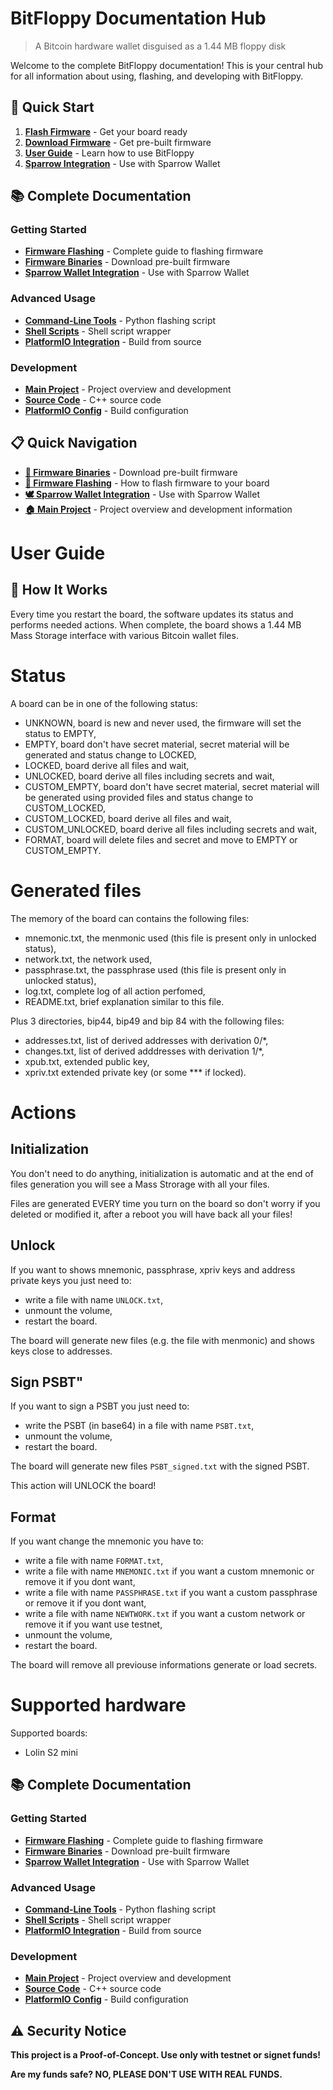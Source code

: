 # BitFloppy Documentation Hub

> A Bitcoin hardware wallet disguised as a 1.44 MB floppy disk

Welcome to the complete BitFloppy documentation! This is your central hub for all information about using, flashing, and developing with BitFloppy.

## 🚀 Quick Start

1. **[Flash Firmware](flashing.md)** - Get your board ready
2. **[Download Firmware](binaries/)** - Get pre-built firmware
3. **[User Guide](#user-guide)** - Learn how to use BitFloppy
4. **[Sparrow Integration](sparrow.md)** - Use with Sparrow Wallet

## 📚 Complete Documentation

### Getting Started
- **[Firmware Flashing](flashing.md)** - Complete guide to flashing firmware
- **[Firmware Binaries](binaries/)** - Download pre-built firmware
- **[Sparrow Wallet Integration](sparrow.md)** - Use with Sparrow Wallet

### Advanced Usage
- **[Command-Line Tools](../flash_board.py)** - Python flashing script
- **[Shell Scripts](../flash_board.sh)** - Shell script wrapper
- **[PlatformIO Integration](../flash_pio.py)** - Build from source

### Development
- **[Main Project](../README.md)** - Project overview and development
- **[Source Code](../src/)** - C++ source code
- **[PlatformIO Config](../platformio.ini)** - Build configuration

## 📋 Quick Navigation

- **[💾 Firmware Binaries](binaries/)** - Download pre-built firmware
- **[🔧 Firmware Flashing](flashing.md)** - How to flash firmware to your board
- **[🕊️ Sparrow Wallet Integration](sparrow.md)** - Use with Sparrow Wallet
- **[🏠 Main Project](../README.md)** - Project overview and development information

# User Guide

## 🎯 How It Works

Every time you restart the board, the software updates its status and performs needed actions. When complete, the board shows a 1.44 MB Mass Storage interface with various Bitcoin wallet files.

# Status

A board can be in one of the following status: 
- UNKNOWN, board is new and never used, the firmware will set the status to EMPTY,
- EMPTY, board don't have secret material, secret material will be generated and status change to LOCKED,
- LOCKED, board derive all files and wait,
- UNLOCKED, board derive all files including secrets and wait,
- CUSTOM_EMPTY, board don't have secret material, secret material will be generated using provided files and status change to CUSTOM_LOCKED,
- CUSTOM_LOCKED, board derive all files and wait,
- CUSTOM_UNLOCKED,  board derive all files including secrets and wait,
- FORMAT, board will delete files and secret and move to EMPTY or CUSTOM_EMPTY.

# Generated files

The memory of the board can contains the following files:
- mnemonic.txt, the menmonic used (this file is present only in unlocked status),
- network.txt, the network used,
- passphrase.txt, the passphrase used (this file is present only in unlocked status),
- log.txt, complete log of all action perfomed,
- README.txt, brief explanation similar to this file.

Plus 3 directories, bip44, bip49 and bip 84 with the following files:
- addresses.txt, list of derived addresses with derivation 0/*,
- changes.txt, list of derived adddresses with derivation 1/*,
- xpub.txt, extended public key,
- xpriv.txt extended private key (or some *** if locked).

# Actions

## Initialization

You don't need to do anything, initialization is automatic and at the end of files generation you will see a Mass Strorage with all your files.

Files are generated EVERY time you turn on the board so don't worry if you deleted or modified it, after a reboot you will have back all your files!

## Unlock

If you want to shows mnemonic, passphrase, xpriv keys and address private keys you just need to:

- write a file with name `UNLOCK.txt`,
- unmount the volume,
- restart the board.

The board will generate new files (e.g. the file with menmonic) and shows keys close to addresses.

## Sign PSBT"

If you want to sign a PSBT you just need to:

- write the PSBT (in base64) in a file with name `PSBT.txt`,
- unmount the volume,
- restart the board.

The board will generate new files `PSBT_signed.txt` with the signed PSBT.

This action will UNLOCK the board!

## Format

If you want change the mnemonic you have to:

- write a file with name `FORMAT.txt`,
- write a file with name `MNEMONIC.txt` if you want a custom mnemonic or remove it if you dont want,
- write a file with name `PASSPHRASE.txt` if you want a custom passphrase or remove it if you dont want,
- write a file with name `NEWTWORK.txt` if you want a custom network or remove it if you want use testnet,
- unmount the volume,
- restart the board.

The board will remove all previouse informations generate or load secrets.

# Supported hardware

Supported boards:
- Lolin S2 mini

## 📚 Complete Documentation

### Getting Started
- **[Firmware Flashing](flashing.md)** - Complete guide to flashing firmware
- **[Firmware Binaries](binaries/)** - Download pre-built firmware
- **[Sparrow Wallet Integration](sparrow.md)** - Use with Sparrow Wallet

### Advanced Usage
- **[Command-Line Tools](../flash_board.py)** - Python flashing script
- **[Shell Scripts](../flash_board.sh)** - Shell script wrapper
- **[PlatformIO Integration](../flash_pio.py)** - Build from source

### Development
- **[Main Project](../README.md)** - Project overview and development
- **[Source Code](../src/)** - C++ source code
- **[PlatformIO Config](../platformio.ini)** - Build configuration

## ⚠️ Security Notice

**This project is a Proof-of-Concept. Use only with testnet or signet funds!**

**Are my funds safe? NO, PLEASE DON'T USE WITH REAL FUNDS.**
